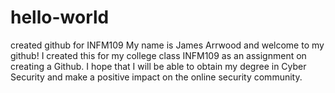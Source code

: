 # hello-world
created github for INFM109
My name is James Arrwood and welcome to my github! I created this for my college class INFM109 as an assignment on creating a Github.
I hope that I will be able to obtain my degree in Cyber Security and make a positive impact on the online security community.
